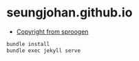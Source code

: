 # seungjohan.github.io

* [Copyright from sproogen](https://github.com/sproogen/modern-resume-theme)


```bash
bundle install
bundle exec jekyll serve
```